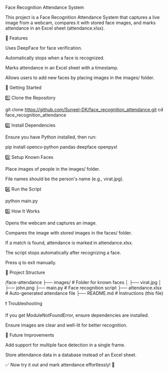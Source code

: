 Face Recognition Attendance System

This project is a Face Recognition Attendance System that captures a live image from a webcam, compares it with stored face images, and marks attendance in an Excel sheet (attendance.xlsx).

📌 Features

Uses DeepFace for face verification.

Automatically stops when a face is recognized.

Marks attendance in an Excel sheet with a timestamp.

Allows users to add new faces by placing images in the images/ folder.

🚀 Getting Started

1️⃣ Clone the Repository

git clone https://github.com/Suneel-DK/face_recognition_attendance.git
cd face_recognition_attendance

2️⃣ Install Dependencies

Ensure you have Python installed, then run:

pip install opencv-python pandas deepface openpyxl

3️⃣ Setup Known Faces

Place images of people in the images/ folder.

File names should be the person's name (e.g., virat.jpg).

4️⃣ Run the Script

python main.py

5️⃣ How It Works

Opens the webcam and captures an image.

Compares the image with stored images in the faces/ folder.

If a match is found, attendance is marked in attendance.xlsx.

The script stops automatically after recognizing a face.

Press q to exit manually.

📂 Project Structure

/face-attendance
  ├── images/             # Folder for known faces
  │     ├── virat.jpg
  │     ├── john.png
  ├── main.py             # Face recognition script
  ├── attendance.xlsx     # Auto-generated attendance file
  ├── README.md           # Instructions (this file)

❗ Troubleshooting

If you get ModuleNotFoundError, ensure dependencies are installed.

Ensure images are clear and well-lit for better recognition.

📌 Future Improvements

Add support for multiple face detection in a single frame.

Store attendance data in a database instead of an Excel sheet.

✅ Now try it out and mark attendance effortlessly! 🚀
